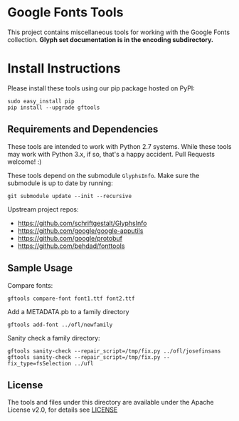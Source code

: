 # Google Fonts Tools

This project contains miscellaneous tools for working with the Google Fonts collection.
**Glyph set documentation is in the encoding subdirectory.**

# Install Instructions

Please install these tools using our pip package hosted on PyPI:

    sudo easy_install pip
    pip install --upgrade gftools

## Requirements and Dependencies

These tools are intended to work with Python 2.7 systems. 
While these tools may work with Python 3.x, if so, that's a happy accident.
Pull Requests welcome! :)

These tools depend on the submodule `GlyphsInfo`.
Make sure the submodule is up to date by running:

    git submodule update --init --recursive

Upstream project repos:

* https://github.com/schriftgestalt/GlyphsInfo
* https://github.com/google/google-apputils
* https://github.com/google/protobuf
* https://github.com/behdad/fonttools

## Sample Usage

Compare fonts:

    gftools compare-font font1.ttf font2.ttf

Add a METADATA.pb to a family directory

    gftools add-font ../ofl/newfamily

Sanity check a family directory:

    gftools sanity-check --repair_script=/tmp/fix.py ../ofl/josefinsans
    gftools sanity-check --repair_script=/tmp/fix.py --fix_type=fsSelection ../ufl

## License

The tools and files under this directory are available under the Apache License v2.0, for details see [LICENSE](LICENSE)
